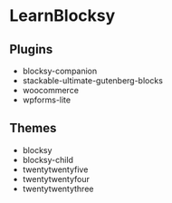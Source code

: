 # LearnBlocksy

## Plugins

- blocksy-companion
- stackable-ultimate-gutenberg-blocks
- woocommerce
- wpforms-lite

## Themes

- blocksy
- blocksy-child
- twentytwentyfive
- twentytwentyfour
- twentytwentythree
